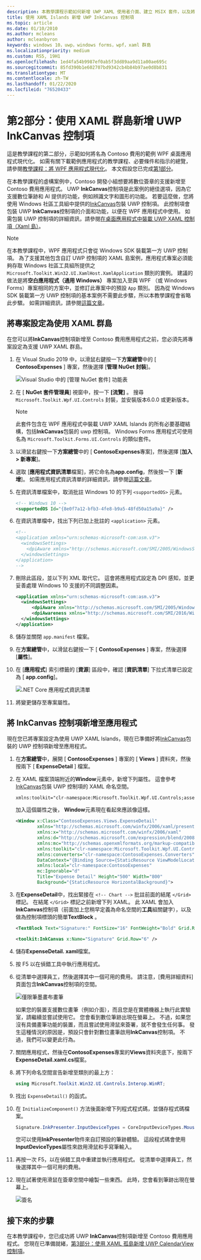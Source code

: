 ```yaml
---
description: 本教學課程示範如何新增 UWP XAML 使用者介面、建立 MSIX 套件，以及將其他現代化元件併入您的 WPF 應用程式中。
title: 使用 XAML Islands 新增 UWP InkCanvas 控制項
ms.topic: article
ms.date: 01/10/2010
ms.author: mcleans
author: mcleanbyron
keywords: windows 10，uwp，windows forms，wpf，xaml 群島
ms.localizationpriority: medium
ms.custom: RS5, 19H1
ms.openlocfilehash: 1ed4fa54b9987ef0ab5f3dd89aa9d11a00ae695c
ms.sourcegitcommit: 85fd390b1e602707bd9342cb4b84b97ae0d8b831
ms.translationtype: MT
ms.contentlocale: zh-TW
ms.lasthandoff: 01/22/2020
ms.locfileid: "76520433"
---
```

# <a name="part-2-add-a-uwp-inkcanvas-control-using-xaml-islands"></a>第2部分：使用 XAML 群島新增 UWP InkCanvas 控制項

這是教學課程的第二部分，示範如何將名為 Contoso 費用的範例 WPF 桌面應用程式現代化。 如需有關下載範例應用程式的教學課程、必要條件和指示的總覽，請參閱[教學課程：將 WPF 應用程式現代化](modernize-wpf-tutorial.md)。 本文假設您已完成[第1部分](modernize-wpf-tutorial-1.md)。

在本教學課程的虛構案例中，Contoso 開發小組想要將數位簽章的支援新增至 Contoso 費用應用程式。 UWP **InkCanvas**控制項是此案例的絕佳選項，因為它支援數位筆跡和 AI 提供的功能，例如辨識文字和圖形的功能。 若要這麼做，您將使用 Windows 社區工具組中提供的[InkCanvas](https://docs.microsoft.com/windows/communitytoolkit/controls/wpf-winforms/inkcanvas)包裝 UWP 控制項。 此控制項會包裝 UWP **InkCanvas**控制項的介面和功能，以便在 WPF 應用程式中使用。 如需包裝 UWP 控制項的詳細資訊，請參閱[在桌面應用程式中裝載 UWP XAML 控制項（Xaml 島）](xaml-islands.md)。

> [!NOTE]
> 在本教學課程中，WPF 應用程式只會從 Windows SDK 裝載第一方 UWP 控制項。 為了支援其他包含自訂 UWP 控制項的 XAML 島案例，應用程式專案必須能夠存取 Windows 社區工具組所提供之 `Microsoft.Toolkit.Win32.UI.XamlHost.XamlApplication` 類別的實例。 建議的做法是將**空白應用程式（通用 Windows）** 專案加入至與 WPF （或 Windows Forms）專案相同的方案中，並修訂此專案中的預設 `App` 類別。 因為從 Windows SDK 裝載第一方 UWP 控制項的基本案例不需要此步驟，所以本教學課程會省略此步驟。 如需詳細資訊，請參閱[這篇文章](host-standard-control-with-xaml-islands.md)。

## <a name="configure-the-project-to-use-xaml-islands"></a>將專案設定為使用 XAML 群島

在您可以將**InkCanvas**控制項新增至 Contoso 費用應用程式之前，您必須先將專案設定為支援 UWP XAML 群島。

1. 在 Visual Studio 2019 中，以滑鼠右鍵按一下**方案總管**中的 [ **ContosoExpenses** ] 專案，然後選擇 [**管理 NuGet 封裝**]。

    ![Visual Studio 中的 [管理 NuGet 套件] 功能表](images/wpf-modernize-tutorial//ManageNuGetPackages.png)

2. 在 [ **NuGet 套件管理員**] 視窗中，按一下 **[流覽]** 。 搜尋 `Microsoft.Toolkit.Wpf.UI.Controls` 封裝，並安裝版本6.0.0 或更新版本。

    > [!NOTE]
    > 此套件包含在 WPF 應用程式中裝載 UWP XAML Islands 的所有必要基礎結構，包括**InkCanvas**包裝的 uwp 控制項。 Windows Forms 應用程式可使用名為 `Microsoft.Toolkit.Forms.UI.Controls` 的類似套件。

3. 以滑鼠右鍵按一下**方案總管**中的 [ **ContosoExpenses**專案]，然後選擇 [**加入 > 新專案**]。

4. 選取 [**應用程式資訊清單**檔案]，將它命名為**app.config**，然後按一下 [**新增**]。 如需應用程式資訊清單的詳細資訊，請參閱[這篇文章](https://docs.microsoft.com/windows/desktop/SbsCs/application-manifests)。

5. 在資訊清單檔案中，取消批註 Windows 10 的下列 `<supportedOS>` 元素。

    ```xml
    <!-- Windows 10 -->
    <supportedOS Id="{8e0f7a12-bfb3-4fe8-b9a5-48fd50a15a9a}" />
    ```

6. 在資訊清單檔中，找出下列已加上批註的 `<application>` 元素。

    ```xml
    <!--
    <application xmlns="urn:schemas-microsoft-com:asm.v3">
      <windowsSettings>
        <dpiAware xmlns="http://schemas.microsoft.com/SMI/2005/WindowsSettings">true</dpiAware>
      </windowsSettings>
    </application>
    -->
    ```

7. 刪除此區段，並以下列 XML 取代它。 這會將應用程式設定為 DPI 感知，並更妥善處理 Windows 10 支援的不同調整因素。

    ```xml
    <application xmlns="urn:schemas-microsoft-com:asm.v3">
      <windowsSettings>
          <dpiAware xmlns="http://schemas.microsoft.com/SMI/2005/WindowsSettings">true/PM</dpiAware>
          <dpiAwareness xmlns="http://schemas.microsoft.com/SMI/2016/WindowsSettings">PerMonitorV2, PerMonitor</dpiAwareness>
      </windowsSettings>
    </application>
    ```

8. 儲存並關閉 `app.manifest` 檔案。

9. 在**方案總管**中，以滑鼠右鍵按一下 [ **ContosoExpenses** ] 專案，然後選擇 [**屬性**]。

10. 在 [**應用程式**] 索引標籤的 [**資源**] 區段中，確認 [**資訊清單**] 下拉式清單已設定為 [ **app.config**]。

    ![.NET Core 應用程式資訊清單](images/wpf-modernize-tutorial/NetCoreAppManifest.png)

11. 將變更儲存至專案屬性。

## <a name="add-an-inkcanvas-control-to-the-app"></a>將 InkCanvas 控制項新增至應用程式

現在您已將專案設定為使用 UWP XAML Islands，現在已準備好將[InkCanvas](https://docs.microsoft.com/windows/communitytoolkit/controls/wpf-winforms/inkcanvas)包裝的 UWP 控制項新增至應用程式。

1. 在**方案總管**中，展開 [ **ContosoExpenses** ] 專案的 [ **Views** ] 資料夾，然後按兩下 [ **ExpenseDetail** ] 檔案。

2. 在 XAML 檔案頂端附近的**Window**元素中，新增下列屬性。 這會參考[InkCanvas](https://docs.microsoft.com/windows/communitytoolkit/controls/wpf-winforms/inkcanvas)包裝 UWP 控制項的 XAML 命名空間。

    ```xml
    xmlns:toolkit="clr-namespace:Microsoft.Toolkit.Wpf.UI.Controls;assembly=Microsoft.Toolkit.Wpf.UI.Controls"
    ```

    加入這個屬性之後， **Window**元素現在看起來應該像這樣。

    ```xml
    <Window x:Class="ContosoExpenses.Views.ExpenseDetail"
            xmlns="http://schemas.microsoft.com/winfx/2006/xaml/presentation"
            xmlns:x="http://schemas.microsoft.com/winfx/2006/xaml"
            xmlns:d="http://schemas.microsoft.com/expression/blend/2008"
            xmlns:mc="http://schemas.openxmlformats.org/markup-compatibility/2006"
            xmlns:toolkit="clr-namespace:Microsoft.Toolkit.Wpf.UI.Controls;assembly=Microsoft.Toolkit.Wpf.UI.Controls"
            xmlns:converters="clr-namespace:ContosoExpenses.Converters"
            DataContext="{Binding Source={StaticResource ViewModelLocator}, Path=ExpensesDetailViewModel}"
            xmlns:local="clr-namespace:ContosoExpenses"
            mc:Ignorable="d"
            Title="Expense Detail" Height="500" Width="800"
            Background="{StaticResource HorizontalBackground}">
    ```

4. 在**ExpenseDetail**中，找出緊接在 `<!-- Chart -->` 批註前面的結尾 `</Grid>` 標記。 在結尾 `</Grid>` 標記之前新增下列 XAML。 此 XAML 會加入**InkCanvas**控制項（前面加上您稍早定義為命名空間的**工具**組關鍵字），以及做為控制項標頭的簡單**TextBlock** 。

    ```xml
    <TextBlock Text="Signature:" FontSize="16" FontWeight="Bold" Grid.Row="5" />

    <toolkit:InkCanvas x:Name="Signature" Grid.Row="6" />
    ```

5. 儲存**ExpenseDetail. xaml**檔案。

6. 按 F5 以在偵錯工具中執行應用程式。

7. 從清單中選擇員工，然後選擇其中一個可用的費用。 請注意，[費用詳細資料] 頁面包含**InkCanvas**控制項的空間。

    ![僅限筆墨畫布畫筆](images/wpf-modernize-tutorial/InkCanvasPenOnly.png)

    如果您的裝置支援數位畫筆（例如介面），而且您是在實體機器上執行此實驗室，請繼續並嘗試使用它。 您會看到數位筆跡出現在螢幕上。 不過，如果您沒有具備畫筆功能的裝置，而且嘗試使用滑鼠來簽署，就不會發生任何事。 發生這種情況的原因是，預設只會針對數位畫筆啟用**InkCanvas**控制項。 不過，我們可以變更此行為。

8. 關閉應用程式，然後在**ContosoExpenses**專案的**Views**資料夾底下，按兩下**ExpenseDetail.xaml.cs**檔案。

9. 將下列命名空間宣告新增至類別的最上方：

    ```csharp
    using Microsoft.Toolkit.Win32.UI.Controls.Interop.WinRT;
    ```

10. 找出 `ExpenseDetail()` 的函式。

11. 在 `InitializeComponent()` 方法後面新增下列程式程式碼，並儲存程式碼檔案。

    ```csharp
    Signature.InkPresenter.InputDeviceTypes = CoreInputDeviceTypes.Mouse | CoreInputDeviceTypes.Pen;
    ```

    您可以使用**InkPresenter**物件來自訂預設的筆跡體驗。 這段程式碼會使用**InputDeviceTypes**屬性來啟用滑鼠和手寫筆輸入。

12. 再按一次 F5，以在偵錯工具中重建並執行應用程式。 從清單中選擇員工，然後選擇其中一個可用的費用。

13. 現在試著使用滑鼠在簽章空間中繪製一些東西。 此時，您會看到筆跡出現在螢幕上。

    ![簽名](images/wpf-modernize-tutorial/Signature.png)

## <a name="next-steps"></a>接下來的步驟

在本教學課程中，您已成功將 UWP **InkCanvas**控制項新增至 Contoso 費用應用程式。 您現在已準備就緒，[第3部分：使用 XAML 孤島新增 UWP CalendarView 控制項](modernize-wpf-tutorial-3.md)。
